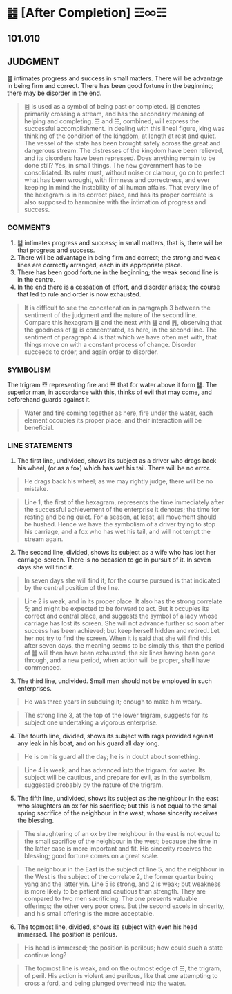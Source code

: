 # ䷾ [After Completion] ☲∞☵

## 101.010

## JUDGMENT

䷾ intimates progress and success in small matters. There will be advantage in being firm and correct. There has been good fortune in the beginning; there may be disorder in the end.

>䷾ is used as a symbol of being past or completed. ䷾ denotes primarily crossing a stream, and has the secondary meaning of helping and completing. ☲ and ☵, combined, will express the successful accomplishment. In dealing with this lineal figure, king was thinking of the condition of the kingdom, at length at rest and quiet. The vessel of the state has been brought safely across the great and dangerous stream. The distresses of the kingdom have been relieved, and its disorders have been repressed. Does anything remain to be done still? Yes, in small things. The new government has to be consolidated. Its ruler must, without noise or clamour, go on to perfect what has been wrought, with firmness and correctness, and ever keeping in mind the instability of all human affairs. That every line of the hexagram is in its correct place, and has its proper correlate is also supposed to harmonize with the intimation of progress and success.

### COMMENTS

1. ䷾ intimates progress and success; in small matters, that is, there will be that progress and success.
2. There will be advantage in being firm and correct; the strong and weak lines are correctly arranged, each in its appropriate place.
3. There has been good fortune in the beginning; the weak second line is in the centre.
4. In the end there is a cessation of effort, and disorder arises; the course that led to rule and order is now exhausted.

> It is difficult to see the concatenation in paragraph 3 between the sentiment of the judgment and the nature of the second line. Compare this hexagram ䷾ and the next with ䷊ and ䷋, observing that the goodness of ䷊ is concentrated, as here, in the second line. The sentiment of paragraph 4 is that which we have often met with, that things move on with a constant process of change. Disorder succeeds to order, and again order to disorder.

### SYMBOLISM

The trigram ☲ representing fire and ☵ that for water above it form ䷾. The superior man, in accordance with this, thinks of evil that may come, and beforehand guards against it.

> Water and fire coming together as here, fire under the water, each element occupies its proper place, and their interaction will be beneficial.

### LINE STATEMENTS

1. The first line, undivided, shows its subject as a driver who drags back his wheel, (or as a fox) which has wet his tail. There will be no error.

> He drags back his wheel; as we may rightly judge, there will be no mistake.

> Line 1, the first of the hexagram, represents the time immediately after the successful achievement of the enterprise it denotes; the time for resting and being quiet. For a season, at least, all movement should be hushed. Hence we have the symbolism of a driver trying to stop his carriage, and a fox who has wet his tail, and will not tempt the stream again.

2. The second line, divided, shows its subject as a wife who has lost her carriage-screen. There is no occasion to go in pursuit of it. In seven days she will find it.

> In seven days she will find it; for the course pursued is that indicated by the central position of the line.

> Line 2 is weak, and in its proper place. It also has the strong correlate 5; and might be expected to be forward to act. But it occupies its correct and central place, and suggests the symbol of a lady whose carriage has lost its screen. She will not advance further so soon after success has been achieved; but keep herself hidden and retired. Let her not try to find the screen. When it is said that she will find this after seven days, the meaning seems to be simply this, that the period of ䷾ will then have been exhausted, the six lines having been gone through, and a new period, when action will be proper, shall have commenced.

3. The third line, undivided. Small men should not be employed in such enterprises.

> He was three years in subduing it; enough to make him weary.

> The strong line 3, at the top of the lower trigram, suggests for its subject one undertaking a vigorous enterprise.

4. The fourth line, divided, shows its subject with rags provided against any leak in his boat, and on his guard all day long.

> He is on his guard all the day; he is in doubt about something.

> Line 4 is weak, and has advanced into the trigram. for water. Its subject will be cautious, and prepare for evil, as in the symbolism, suggested probably by the nature of the trigram.

5. The fifth line, undivided, shows its subject as the neighbour in the east who slaughters an ox for his sacrifice; but this is not equal to the small spring sacrifice of the neighbour in the west, whose sincerity receives the blessing.

> The slaughtering of an ox by the neighbour in the east is not equal to the small sacrifice of the neighbour in the west; because the time in the latter case is more important and fit. His sincerity receives the blessing; good fortune comes on a great scale.

> The neighbour in the East is the subject of line 5, and the neighbour in the West is the subject of the correlate 2, the former quarter being yang and the latter yin. Line 5 is strong, and 2 is weak; but weakness is more likely to be patient and cautious than strength. They are compared to two men sacrificing. The one presents valuable offerings; the other very poor ones. But the second excels in sincerity, and his small offering is the more acceptable.

6. The topmost line, divided, shows its subject with even his head immersed. The position is perilous.

> His head is immersed; the position is perilous; how could such a state continue long?

> The topmost line is weak, and on the outmost edge of ☵, the trigram, of peril. His action is violent and perilous, like that one attempting to cross a ford, and being plunged overhead into the water.
